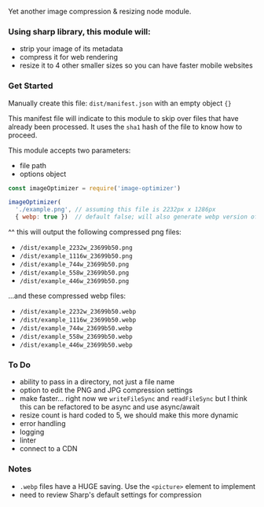 Yet another image compression & resizing node module.

### Using sharp library, this module will:
- strip your image of its metadata
- compress it for web rendering
- resize it to 4 other smaller sizes so you can have faster mobile websites

### Get Started

Manually create this file: `dist/manifest.json` with an empty object `{}`

This manifest file will indicate to this module to skip over files that have already been processed.  It uses the `sha1` hash of the file to know how to proceed.

This module accepts two parameters:
- file path
- options object

```javascript
const imageOptimizer = require('image-optimizer')

imageOptimizer(
  './example.png', // assuming this file is 2232px x 1286px
  { webp: true })  // default false; will also generate webp version of the image
```

^^ this will output the following compressed png files:
- `/dist/example_2232w_23699b50.png`
- `/dist/example_1116w_23699b50.png`
- `/dist/example_744w_23699b50.png`
- `/dist/example_558w_23699b50.png`
- `/dist/example_446w_23699b50.png`

...and these compressed webp files:
- `/dist/example_2232w_23699b50.webp`
- `/dist/example_1116w_23699b50.webp`
- `/dist/example_744w_23699b50.webp`
- `/dist/example_558w_23699b50.webp`
- `/dist/example_446w_23699b50.webp`

### To Do
- ability to pass in a directory, not just a file name
- option to edit the PNG and JPG compression settings
- make faster... right now we `writeFileSync` and `readFileSync` but I think this can be refactored to be async and use async/await
- resize count is hard coded to 5, we should make this more dynamic
- error handling
- logging
- linter
- connect to a CDN

### Notes
- `.webp` files have a HUGE saving.  Use the `<picture>` element to implement
- need to review Sharp's default settings for compression